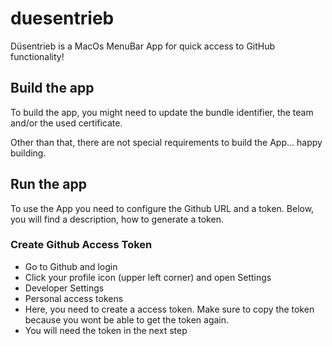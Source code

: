 # duesentrieb
Düsentrieb is a MacOs MenuBar App for quick access to GitHub functionality!


## Build the app

To build the app, you might need to update the bundle identifier, the team and/or the used certificate.

Other than that, there are not special requirements to build the App... happy building.


## Run the app

To use the App you need to configure the Github URL and a token. Below, you will find a description, how to generate a token.

### Create Github Access Token

* Go to Github and login
* Click your profile icon (upper left corner) and open Settings
* Developer Settings
* Personal access tokens
* Here, you need to create a access token. Make sure to copy the token because you wont be able to get the token again.
* You will need the token in the next step


